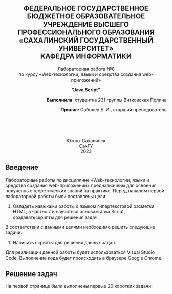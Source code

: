 <p></p>

<h2 align="center">ФЕДЕРАЛЬНОЕ ГОСУДАРСТВЕННОЕ БЮДЖЕТНОЕ ОБРАЗОВАТЕЛЬНОЕ УЧРЕЖДЕНИЕ ВЫСШЕГО ПРОФЕССИОНАЛЬНОГО ОБРАЗОВАНИЯ <br> «САХАЛИНСКИЙ ГОСУДАРСТВЕННЫЙ УНИВЕРСИТЕТ» <br> КАФЕДРА ИНФОРМАТИКИ </h2>
<p align="center">Лабораторная работа №8 <br>
по курсу «Web-технологии, языки и средства создания web-приложений» 

<p align="center"><b>"Java Script"</b><p>
<p align="right"><b>Выполнила: </b> студентка 231 группы Витковская Полина</p>
<p  align="right"><b>Принял: </b> Соболев Е. И., старший преподователь</p>
<br>
<br>
<br>
<p align="center">Южно-Сахалинск <br> СахГУ <br> 2023</p>
<h2> Введение </h2>
<p>Лабораторные работы по дисциплине «Web-технологии, языки и средства создания web-приложений» предназначены для освоения полученных теоретических знаний на практике. Перед началом первой лабораторной работы были поставлены цели: <br>
<ol>
  <li>Овладеть навыками работы с языком гипертекстовой разметки HTML, в частности научиться основам Java Script, создаватьскрипты для решения задач.
</ol>
В соответствии с данными целями необходимо решить следующие задачи:
<ol>
   <li> Написать скрипты для решения данных задач.
   </ol>
Для реализации данной работы будет использоваться Visual Studio Code. Выполнение кода будет происходить в браузере Google Chrome.
</p>
<h2>Решение задач</h2>
<p>На первой странице были выполнены первые 20 коротких задачи: </p>
<code>
    <script>
    //1
    if (true) console.log(1);
    if(false) console.log(2);
    //2
    let m,n;
    m=Math.floor(Math.random()*100);
    console.log("m="+m);
    if(m>50) {n="big";}
    else {n="small";}
    console.log(n);
    //3
    console.log("ответ:8")
    //4

    let i=45;
    while(i<68)
    {console.log(i++)}
    //5
    let a=45;
    while (a<=670)
    {
        if(a%10==0) {console.log(a);}
        a++;
    }
    //6
    for (let i=45;i<68;i++)
    {console.log(i);}
    for(let i=45;i<=670;i++)
    {
        if(i%10==0) {console.log(i);}
    }
    //7
    let num=Math.floor(Math.random()*3);
    console.log(num);
    switch(num) 
    {
        case 0:console.log("ноль"); break;
        case 1:console.log("один"); break;
        case 2:console.log("два"); break;
        case 3: console.log("три"); break;
    }
    //8
    for (let i=0;i<=10;i++)
    {document.write('<img src=url(https://avatars.dzeninfra.ru/get-zen_doc/34175/pub_5cea2361585c2f00b5c9cb0b_5cea310a752e5b00b25b9c01/scale_1200)>')}
    //9
    let size=120;
    let unit="Кб";

    switch (unit)
    {
        case "Кб":console.log(size*1024);break;
        case "Мб":console.log(size*1024*1024);break;
        case "Гб":console.log(size*1024*1024*1024);break;
    }
    //10
    let mounth=4;
    let table = '<table><tr><th>пн</th><th>вт</th><th>ср</th><th>чт</th><th>пт</th><th>сб</th><th>вс</th></tr><tr>';
        for (let i = 0; i < 5; i++) {
            table += '<td></td>';
        }
    for(let i=1;i<=30;i++)
            {
                table+='<td>' + i + '</td>';
                if(i==2|i==9|i==16|i==23|i==30) {table += '</tr><tr>';}
            }

        table += '</tr></table>';

    calendar.innerHTML = table;
    //11
    function hello1() {return "Привет, js!"}
    console.log(hello1());
    //12
    function hello2(name) 
    {
        if(name !=null) {return "привет, "+name;}
        else return "привет, гость";
    }
    console.log(hello2("Полина"));
    console.log(hello2());
    //13
    function mul(x,y)
    {return x*y}
    console.log(mul(5,2));
    //14
    function repeat(str,n)
    {
        
        for(let i=1;i<n;i++)
        {str+=str;}
        return str;
    }
    console.log(repeat("meow",2))
    //15
    function rgb(r,g,b)
    {
        let a,d,c;
        if (r!=null) {a=r;} else {a=0;}
        if (g!=null) {d=g;} else {d=0;}
        if (b!=null) {c=b;} else {c=0;}
        return "rgb("+a+","+d+","+c+")"
    }
    console.log(rgb(1,2));
    //16
    function abg() 
    {
        let S=0;
        let i=0;
        while (arguments[i]!=null)
        {
            S+=arguments[i];
            i++;
        }
        return(S/i);
    }
    console.log(abg(2,3,1,8));
    //17
    function m1(a, b)
    {
        return mul(a, b);
    }
    
    function mul(a, b)
    {
        return a*b;
    }
    
    console.log(m1(8, 4));
    //18
    function operation(m,n,o)
    {
        switch (o)
        {
            case '+':return(m+n);break;
            case '-':return(m-n);break;
            case '/':return(m/n);break;
            case '*':return(m*n);break;
            default: return "error";break;
        }
    }
    console.log(operation(8, 4,'*'));
    //19
    function addN(n) {
        return function (b) {
            return n + b;
        };
    }
    //20
    function words(n)
    {
        if(n<9||n>19)
        {
            if (n%100/10==1) {return n+" Товаров";}
            if (n%10==1) {return n+" Товар";}
            if (n%10==2 || n%10==3 || n%10==4) {return n+" Товарa";}
            return n+" Товаров";
        } 
        else return n+" товаров"
    }
    console.log(words(12));
    console.log(words(22));
    </script>
</code>
<p>На второй странице были выполнены задачи с ресурса codewars.com:</p>
  <p>https://www.codewars.com/users/linariell/completed_solutions</p>
<h2>Вывод</h2>
<p>В ходе лабораторной работы были изучены элементы языка Java script. Были рассмотрены способы задания переменных, операций над ними, была проведена работа с циклами и функциями. Результатом лабораторной работы является два сайта с решенными задачами.</p>
